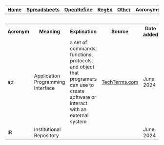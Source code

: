 <table style="width:100%">
  <tr>
    <th><a href="home.md">Home</a></th>
    <th><a href="Spreadsheet.md">Spreadsheets</a></th>
    <th><a href="OpenRefine.md">OpenRefine</a></th>
    <th><a href="RegEx.md">RegEx</a></th>
	<th><a href="Other.md">Other</a></th>
	<th>Acronyms</th>
  </tr>
<table>
<table>
	<tr>
		<th>Acronym</th>
		<th>Meaning</th>
		<th>Explination</th>
		<th>Source</th>
		<th>Date added</th>
	</tr>
	<tr>
		<td>api</td>
		<td>Application Programming Interface</td>
		<td>a set of commands, functions, protocols, and object that programers can use to create software or interact with an external system </td>
		<td><a href="https://techterms.com/definition/api">TechTerms.com</a></td>
		<td>June 2024</td>
	</tr>
	<tr>
		<td>IR</td>
		<td>Institutional Repository</td>
		<td></td>
		<td></td>
		<td>June 2024</td>
	</tr>
</table>

